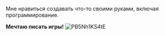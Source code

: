 Мне нравиться создавать что-то своими руками, включая программирование. 

__Мечтаю писать игры!__
![PB5Nh1KS4tE](https://user-images.githubusercontent.com/125327288/226293010-4a89edac-e8ae-4d4c-8b2e-fba473b4bec8.jpg)
